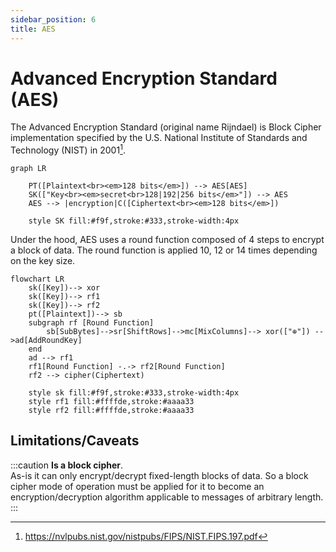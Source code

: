 ```yaml
---
sidebar_position: 6
title: AES
---
```


# Advanced Encryption Standard (AES)
The Advanced Encryption Standard (original name Rijndael) is Block Cipher implementation specified by the U.S. National Institute of Standards and Technology (NIST) in 2001[^1].

```mermaid
graph LR

    PT([Plaintext<br><em>128 bits</em>]) --> AES[AES]
    SK(["Key<br><em>secret<br>128|192|256 bits</em>"]) --> AES
    AES --> |encryption|C([Ciphertext<br><em>128 bits</em>])
    
    style SK fill:#f9f,stroke:#333,stroke-width:4px
```
Under the hood, AES uses a round function composed of 4 steps to encrypt a block of data. The round function is applied 10, 12 or 14 times depending on the key size.
```mermaid
flowchart LR
    sk([Key])--> xor
    sk([Key])--> rf1
    sk([Key])--> rf2
    pt([Plaintext])--> sb
    subgraph rf [Round Function]
        sb[SubBytes]-->sr[ShiftRows]-->mc[MixColumns]--> xor(["⊕"]) -->ad[AddRoundKey]
    end
    ad --> rf1
    rf1[Round Function] -.-> rf2[Round Function]
    rf2 --> cipher(Ciphertext)

    style sk fill:#f9f,stroke:#333,stroke-width:4px
    style rf1 fill:#ffffde,stroke:#aaaa33
    style rf2 fill:#ffffde,stroke:#aaaa33
```

## Limitations/Caveats
:::caution
**Is a block cipher**.  
As-is it can only encrypt/decrypt fixed-length blocks of data. So a block cipher mode of operation must be applied for it to become an encryption/decryption algorithm applicable to messages of arbitrary length. 
:::

[^1]: https://nvlpubs.nist.gov/nistpubs/FIPS/NIST.FIPS.197.pdf
